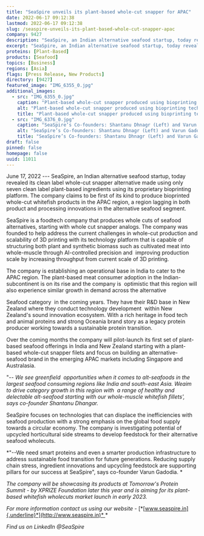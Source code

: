 ```yaml
---
title: "SeaSpire unveils its plant-based whole-cut snapper for APAC"
date: 2022-06-17 09:12:38
lastmod: 2022-06-17 09:12:38
slug: /seaspire-unveils-its-plant-based-whole-cut-snapper-apac
company: 9427
description: "SeaSpire, an Indian alternative seafood startup, today revealed its plant-based, whole-cut snapper made using only seven clean label ingredients via their proprietary bioprinting platform."
excerpt: "SeaSpire, an Indian alternative seafood startup, today revealed its plant-based, whole-cut snapper made using only seven clean label ingredients via their proprietary bioprinting platform."
proteins: [Plant-Based]
products: [Seafood]
topics: [Business]
regions: [Asia]
flags: [Press Release, New Products]
directory: [9427]
featured_image: "IMG_6355_0.jpg"
additional_images:
  - src: "IMG_6355_0.jpg"
    caption: "Plant-based whole-cut snapper produced using bioprinting technology"
    alt: "Plant-based whole-cut snapper produced using bioprinting technology"
    title: "Plant-based whole-cut snapper produced using bioprinting technology"
  - src: "IMG_6376_0.jpg"
    caption: "SeaSpire’s Co-founders: Shantanu Dhnagr (Left) and Varun Gadodia (Right)"
    alt: "SeaSpire’s Co-founders: Shantanu Dhnagr (Left) and Varun Gadodia (Right)"
    title: "SeaSpire’s Co-founders: Shantanu Dhnagr (Left) and Varun Gadodia (Right)"
draft: false
pinned: false
homepage: false
uuid: 11011
---
```

June 17, 2022 --- SeaSpire, an Indian alternative seafood startup, today
revealed its clean label whole-cut snapper alternative made using only
seven clean label plant-based ingredients using its proprietary
bioprinting platform. The company claims to be first of its kind to
produce bioprinted whole-cut whitefish products in the APAC region, a
region lagging in both product and processing innovations in the
alternative seafood segment.

SeaSpire is a foodtech company that produces whole cuts of seafood
alternatives, starting with whole cut snapper analogs. The company was
founded to help address the current challenges in whole-cut production
and scalability of 3D printing with its technology platform that is
capable of structuring both plant and synthetic biomass such as
cultivated meat into whole-muscle through AI-controlled precision and 
improving production scale by increasing throughput from current scale
of 3D printing. 

The company is establishing an operational base in India to cater to the
APAC region. The plant-based meat consumer adoption in the
Indian-subcontinent is on its rise and the company is  optimistic that
this region will also experience similar growth in demand across the
alternative

Seafood category  in the coming years. They have their R&D base in New
Zealand where they conduct technology development  within New Zealand's
sound innovation ecosystem. With a rich heritage in food tech and animal
proteins and strong Oceania brand story as a legacy protein producer
working towards a sustainable protein transition. 

Over the coming months the company will pilot-launch its first set of
plant-based seafood offerings in India and New Zealand starting with a
plant-based whole-cut snapper filets and focus on building an
alternative-seafood brand in the emerging APAC markets including
Singapore and Australasia. 

"\-- *We see greenfield  opportunities when it comes to alt-seafoods in
the largest seafood consuming regions like India and south-east Asia.
Weaim to drive category growth in this region with  a range of healthy
and delectable alt-seafood starting with our whole-muscle whitefish
fillets\', says co-founder Shantanu Dhangar.*

SeaSpire focuses on technologies that can displace the inefficiencies
with seafood production with a strong emphasis on the global food supply
towards a circular economy. The company is investigating potential of
upcycled horticultural side streams to develop feedstock for their
alternative seafood wholecuts. 

*"\--We need smart proteins and even a smarter production infrastructure
to address sustainable food transition for future generations. Reducing
supply chain stress, ingredient innovations and upcycling feedstock are
supporting pillars for our success at SeaSpire", says co-founder Varun
Gadodia. *

*The company will be showcasing its products at Tomorrow's Protein
Summit - by XPRIZE Foundation later this year and is aiming for its
plant-based whitefish wholecuts market launch in early 2023.*

*For more information contact us using our website -*
[*[www.seaspire.in]{.underline}*](http://www.seaspire.in)* *

*Find us on LinkedIn \@SeaSpire*
